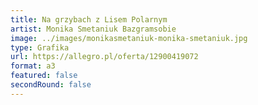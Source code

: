 ```yaml
---
title: Na grzybach z Lisem Polarnym
artist: Monika Smetaniuk Bazgramsobie
image: ../images/monikasmetaniuk-monika-smetaniuk.jpg
type: Grafika
url: https://allegro.pl/oferta/12900419072
format: a3
featured: false
secondRound: false
---
```

